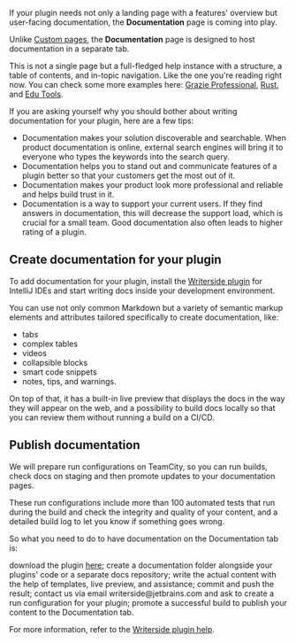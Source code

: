 [//]: # (title: Documentation Page)

If your plugin needs not only a landing page with a features' overview but user-facing documentation, 
the **Documentation** page is coming into play.

Unlike [Custom pages](custom-pages.xml), the **Documentation** page is designed to host documentation 
in a separate tab. 

This is not a single page but a full-fledged help instance with a structure, a table of contents, and in-topic navigation. 
Like the one you're reading right now. 
You can check some more examples here: [Grazie Professional](https://plugins.jetbrains.com/plugin/16136-grazie-professional/docs), [Rust](https://plugins.jetbrains.com/plugin/8182-rust/docs), and [Edu Tools](https://plugins.jetbrains.com/plugin/10081-edutools/docs).


If you are asking yourself why you should bother about writing documentation for your plugin, here are a few tips:
* Documentation makes your solution discoverable and searchable. When product documentation is online, 
external search engines will bring it to everyone who types the keywords into the search query.
* Documentation helps you to stand out and communicate features of a plugin better so that your customers get the most out of it.
* Documentation makes your product look more professional and reliable and helps build trust in it.
* Documentation is a way to support your current users. If they find answers in documentation, this will decrease the support load, which is crucial for a small team. Good documentation also often leads to higher rating of a plugin.

## Create documentation for your plugin

To add documentation for your plugin, install the [Writerside plugin](https://plugins.jetbrains.com/plugin/20158-writerside) for IntelliJ IDEs 
and start writing docs inside your development environment.

You can use not only common Markdown but a variety of semantic markup elements and attributes tailored 
specifically to create documentation, like:

* tabs
* complex tables
* videos
* collapsible blocks
* smart code snippets
* notes, tips, and warnings.

On top of that, it has a built-in live preview that displays the docs in the way they will appear on the web, 
and a possibility to build docs locally so that you can review them without running a build on a CI/CD.

## Publish documentation

We will prepare run configurations on TeamCity, so you can run builds, 
check docs on staging and then promote updates to your documentation pages.

These run configurations include more than 100 automated tests that run during the build and check the integrity and quality
of your content, and a detailed build log to let you know if something goes wrong.

<procedure style="choices">
    <p>So what you need to do to have documentation on the Documentation tab is:</p>
    <step>download the plugin <a href="https://plugins.jetbrains.com/plugin/20158-writerside">here</a>;</step>
    <step>create a documentation folder alongside your plugins' code or a separate docs repository;</step>
    <step>write the actual content with the help of templates, live preview, and assistance;</step>
    <step>commit and push the result;</step>
    <step>contact us via email <path>writerside@jetbrains.com</path> and ask to create a run configuration for your plugin;</step>
    <step>promote a successful build to publish your content to the Documentation tab.</step>
</procedure>

For more information, refer to the [Writerside plugin help](https://plugins.jetbrains.com/plugin/20158-writerside/docs).